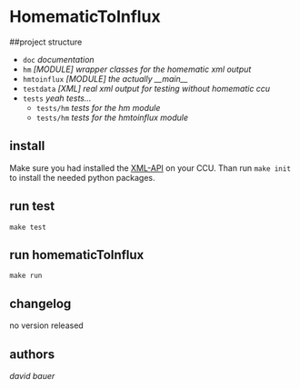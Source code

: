 # HomematicToInflux

##project structure

* `doc` *documentation*
* `hm` *[MODULE] wrapper classes for the homematic xml output*
* `hmtoinflux` *[MODULE] the actually \_\_main\_\_*
* `testdata` *[XML] real xml output for testing without homematic ccu*
* `tests` *yeah tests...*
  * `tests/hm` *tests for the hm module*
  * `tests/hm` *tests for the hmtoinflux module*

## install 

Make sure you had installed the [XML-API](https://github.com/jens-maus/XML-API) on your CCU. Than run `make init` to install the needed python packages.

## run test

`make test`

## run homematicToInflux

`make run`

## changelog

no version released

## authors

*david bauer*
